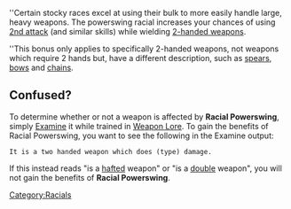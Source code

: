 ''Certain stocky races excel at using their bulk to more easily handle
large, heavy weapons. The powerswing racial increases your chances of
using [2nd attack](Second_Attack.md "wikilink") (and similar skills)
while wielding [2-handed
weapons](:Category:Standard_Two-Handed_Weapons.md "wikilink").

''This bonus only applies to specifically 2-handed weapons, not weapons
which require 2 hands but, have a different description, such as
[spears](:Category:Hafted_Weapons.md "wikilink"),
[bows](:Category:Bows.md "wikilink") and
[chains](:Category:Chain_Weapons.md "wikilink").

## Confused?

To determine whether or not a weapon is affected by **Racial
Powerswing**, simply [Examine](Examine "wikilink") it while trained in
[Weapon Lore](Weapon_Lore "wikilink"). To gain the benefits of Racial
Powerswing, you want to see the following in the Examine output:

`It is a two handed weapon which does (type) damage.`

If this instead reads "is a
[hafted](:Category:Hafted_Weapons.md "wikilink") weapon" or "is a
[double](Double_Hit.md "wikilink") weapon", you will not gain the
benefits of **Racial Powerswing**.

[Category:Racials](Category:Racials "wikilink")
